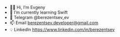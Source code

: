 - 👋🏼 Hi, I’m Evgeny
- 🌱 I’m currently learning Swift
- 📨 Telegram @berezentsev_ev 
- 📫 Email berezentsev.developer@gmail.com
- 💡 LinkedIn https://www.linkedin.com/in/berezentsev
        

<!---
BerezentsevEvgeny/BerezentsevEvgeny is a ✨ special ✨ repository because its `README.md` (this file) appears on your GitHub profile.
You can click the Preview link to take a look at your changes.
--->
